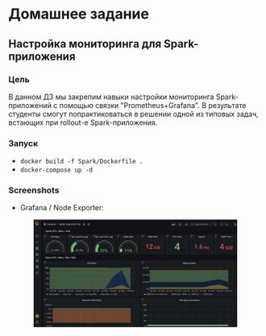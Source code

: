 # Домашнее задание

## Настройка мониторинга для Spark-приложения

### Цель
 В данном ДЗ мы закрепим навыки настройки мониторинга Spark-приложений с помощью связки "Prometheus+Grafana". В результате студенты смогут попрактиковаться в решении одной из типовых задач, встающих при rollout-е Spark-приложения.

### Запуск
- `docker build -f Spark/Dockerfile .`
- `docker-compose up -d`

### Screenshots
- Grafana / Node Exporter:
<div style="display:block;margin:auto;height:80%;width:80%;text-align:center;">
  <img src="./screenshot/grafana.png">
</div>